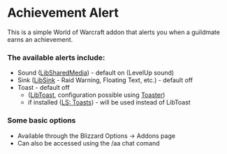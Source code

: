 # Achievement Alert

This is a simple World of Warcraft addon that alerts you when a guildmate earns an achievement.

### The available alerts include:
- Sound ([LibSharedMedia](https://www.wowace.com/projects/libsharedmedia-3-0)) - default on (LevelUp sound)
- Sink ([LibSink](https://www.wowace.com/projects/libsink-2-0) - Raid Warning, Floating Text, etc.) - default off
- Toast - default off
    - ([LibToast](https://www.wowace.com/projects/libtoast-1-0), configuration possible using [Toaster](https://www.wowace.com/projects/toaster))
    - if installed ([LS: Toasts](https://www.curseforge.com/wow/addons/ls-toasts)) - will be used instead of LibToast

### Some basic options
- Available through the Blizzard Options -> Addons page
- Can also be accessed using the /aa chat comand